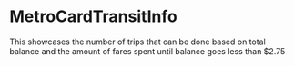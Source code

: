 # MetroCardTransitInfo
This showcases the number of trips that can be done based on total balance and the amount of fares spent until balance goes less than $2.75
